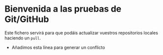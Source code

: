 # Bienvenida a las pruebas de Git/GitHub

Este fichero servirá para que podáis actualizar vuestros repositorios locales haciendo un `pull`.

* Añadimos esta línea para generar un conflicto
